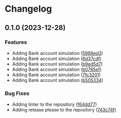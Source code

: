 # Changelog

## 0.1.0 (2023-12-28)


### Features

* Adding Bank account simulation ([5986ed3](https://github.com/fixer-coder/banking-system/commit/5986ed3af4ab3eea26226824f9bb64506eb0c702))
* Adding Bank account simulation ([6d37cdf](https://github.com/fixer-coder/banking-system/commit/6d37cdfdc49f48e8c967b2423695513ce3b65861))
* Adding Bank account simulation ([b9ed5d7](https://github.com/fixer-coder/banking-system/commit/b9ed5d7072d82f706aeb077803e1677de0abb3ab))
* Adding Bank account simulation ([b0785ef](https://github.com/fixer-coder/banking-system/commit/b0785ef95e1cb860cda2bbabca4477f91c55120b))
* Adding Bank account simulation ([7fc3201](https://github.com/fixer-coder/banking-system/commit/7fc320135bc33a3ea26e5e4b2d3f56a405e88c4c))
* Adding Bank account simulation ([b505334](https://github.com/fixer-coder/banking-system/commit/b505334404322099edc8b5497852f50bf1563148))


### Bug Fixes

* Adding linter to the repository ([f64dd77](https://github.com/fixer-coder/banking-system/commit/f64dd7744cd7fcb5eb43e6aef5006eb42188b8e0))
* Adding release please to the repository ([743c74f](https://github.com/fixer-coder/banking-system/commit/743c74f0eeffb696103e190e1ab7563602e0585e))
